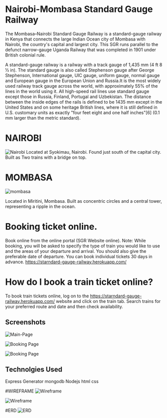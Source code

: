 # Nairobi-Mombasa Standard Gauge Railway
The Mombasa–Nairobi Standard Gauge Railway is a standard-gauge railway in Kenya that connects the large Indian Ocean city of Mombasa with Nairobi, the country's capital and largest city. This SGR runs parallel to the defunct narrow-gauge Uganda Railway that was completed in 1901 under British colonial rule.

A standard-gauge railway is a railway with a track gauge of 1,435 mm (4 ft 8 1⁄2 in). The standard gauge is also called Stephenson gauge after George Stephenson, International gauge, UIC gauge, uniform gauge, normal gauge and European gauge in the European Union and Russia.It is the most widely used railway track gauge across the world, with approximately 55% of the lines in the world using it. All high-speed rail lines use standard gauge except those in Russia, Finland, Portugal and Uzbekistan. The distance between the inside edges of the rails is defined to be 1435 mm except in the United States and on some heritage British lines, where it is still defined in U.S. customary units as exactly "four feet eight and one half inches"[6] (0.1 mm larger than the metric standard).

# NAIROBI
![Nairobi](https://i.imgur.com/nWqxAvD.jpg)
Located at Syokimau, Nairobi. Found just south of the capital city. Built as Two trains with a bridge on top.

# MOMBASA
![mombasa](https://i.imgur.com/e4sCzpJ.jpg)

Located in Miritini, Mombasa. Built as concentric circles and a central tower, representing a ripple in the ocean.

# Booking ticket online.
Book online from the online portal (SGR Website online). Note: While booking, you will be asked to specify the type of train you would like to use and the areas of your departure and arrival. You should also give the preferable date of departure. You can book individual tickets 30 days in advance. https://starndard-gauge-railway.herokuapp.com/
# How do I book a train ticket online?
To book train tickets online, log on to the https://starndard-gauge-railway.herokuapp.com/ website and click on the train tab. Search trains for your preferred route and date and then check availability.




## Screenshots
![Main-Page](https://i.imgur.com/rdVuKOe.png)

![Booking Page](https://i.imgur.com/ODGqdMK.jpg)

![Booking Page](https://i.imgur.com/YbiGQvU.png)


## Technolgies Used
Express Generator
mongodb
Nodejs
html
css



#WIREFRAME
![Wireframe](https://i.imgur.com/1ONRDz7.png)

![Wireframe](https://i.imgur.com/LilOrqm.png)

#ERD
![ERD](https://i.imgur.com/8G7NRbd.png)


